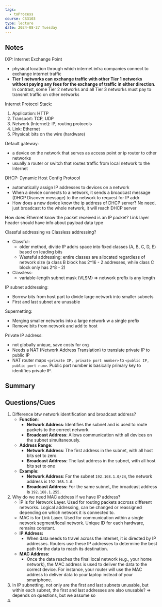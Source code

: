 ```yaml
---
tags:
  - toProcess
course: CS3103
type: lecture
date: 2024-08-27 Tuesday
---
```


## Notes

IXP: Internet Exchange Point
- physical location through which internet infra companies connect to exchange internet traffic
- **Tier 1 networks can exchange traffic with other Tier 1 networks without paying any fees for the exchange of traffic in either direction**. In contrast, some Tier 2 networks and all Tier 3 networks must pay to transmit traffic on other networks

Internet Protocol Stack:
1. Application: HTTP
2. Transport: TCP, UDP
3. Network (Internet): IP, routing protocols
4. Link: Ethernet
5. Physical: bits on the wire (hardware)

Default gateway: 
- a device on the network that serves as access point or ip router to other networks
- usually a router or switch that routes traffic from local network to the Internet

DHCP: Dynamic Host Config Protocol
- automatically assign IP addresses to devices on a network
- When a device connects to a network, it sends a broadcast message (DHCP Discover message) to the network to request for IP addr
- How does a new device know the ip address of DHCP server? No need, just broadcast to the whole network, it will reach DHCP server

How does Ethernet know the packet received is an IP packet? Link layer header should have info about payload data type

Classful addressing vs Classless addressing?
- Classful: 
	- older method, divide IP addrs space into fixed classes (A, B, C, D, E) based on leading bits
	- Wasteful addressing: entire classes are allocated regardless of network size (a class B block has 2^16 - 2 addresses, while class C block only has 2^8 - 2)
- Classless: 
	- variable-length subnet mask (VLSM) ⇒ network prefix is any length

IP subnet addressing:
- Borrow bits from host part to divide large network into smaller subnets
- First and last subnet are unusable

Supernetting:
- Merging smaller networks into a large network w a single prefix
- Remove bits from network and add to host

Private IP address:
- not globally unique, save costs for org
- Needs a NAT (Network Address Translation) to translate private IP to public IP
- NAT router maps `<private IP, private port number>` to `<public IP, public port num>`. Public port number is basically primary key to identifies private IP.

## Summary

## Questions/Cues

1. Difference btw network identification and broadcast address?
	- **Function**:
	    - **Network Address**: Identifies the subnet and is used to route packets to the correct network.
	    - **Broadcast Address**: Allows communication with all devices on the subnet simultaneously.
	- **Address Range**:
	    - **Network Address**: The first address in the subnet, with all host bits set to zero.
	    - **Broadcast Address**: The last address in the subnet, with all host bits set to one
	- **Example**:
		- **Network Address**: For the subnet `192.168.1.0/24`, the network address is `192.168.1.0`.
		- **Broadcast Address**: For the same subnet, the broadcast address is `192.168.1.255`.
2. Why do we need MAC address if we have IP address?
	-  IP is for Network Layer. Used for routing packets accross different networks. Logical addressing, can be changed or reassigned depending on which network it is connected to.
	- MAC is for Link Layer. Used for communication within a single network segment/local network. Unique ID for each hardware, remains constant.
	- **IP Address:**
	    - When data needs to travel across the internet, it is directed by IP addresses. Routers use these IP addresses to determine the best path for the data to reach its destination.
	- **MAC Address:**
	    - Once the data reaches the final local network (e.g., your home network), the MAC address is used to deliver the data to the correct device. For instance, your router will use the MAC address to deliver data to your laptop instead of your smartphone.
3. In IP subnetting, not only are the first and last subnets unusable, but within each subnet, the first and last addresses are also unusable? => depends on questions, but we assume so
4. 

